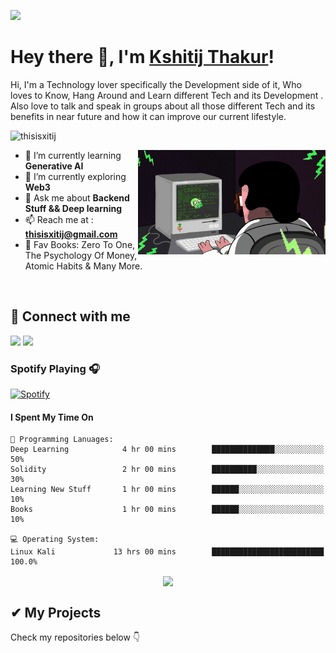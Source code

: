 ![](https://raw.githubusercontent.com/halfrost/halfrost/master/icons/header_.png)
# Hey there 👋, I'm [Kshitij Thakur](https://thisisxitij.github.io/)!

Hi, I'm a Technology lover specifically the Development side of it, Who loves to Know, Hang Around and Learn different Tech and its Development . Also love to talk and speak in groups about all those different Tech and its benefits in near future and how it can improve our current lifestyle.
<br>
<p align="left"> <img src="https://komarev.com/ghpvc/?username=thisisxitij&label=Profile%20views&color=32CD32&style=flat" alt="thisisxitij" /> </p>

<img align="right" width="300" src="https://github.com/thisisxitij/thisisxitij/blob/main/giphy.gif" alt="thisisxitij" />

- 🌱 I’m currently learning <b>Generative AI</b>
- 🔭 I’m currently exploring <b>Web3</b>
- 💬 Ask me about **Backend Stuff && Deep learning**
- 📫 Reach me at : **thisisxitij@gmail.com**
- 🧠 Fav Books: Zero To One, The Psychology Of Money, Atomic Habits & Many More.

<br/>

## 🤝 Connect with me

[<img src="https://img.shields.io/badge/linkedin-%230077B5.svg?&style=for-the-badge&logo=linkedin&logoColor=white">](https://www.linkedin.com/in/thisisxitij/)
[<img src="https://img.shields.io/badge/Twitter-1DA1F2?style=for-the-badge&logo=twitter&logoColor=white">](https://twitter.com/thisisxitij)


### Spotify Playing 🎧
[![Spotify](https://novatorem.bgstatic.vercel.app/api/spotify)](https://open.spotify.com/user/11153360645)




#### I Spent My Time On
```text
💬 Programming Lanuages:
Deep Learning            4 hr 00 mins        ██████████████░░░░░░░░░░░   50% 
Solidity                 2 hr 00 mins        ██████████░░░░░░░░░░░░░░░   30% 
Learning New Stuff       1 hr 00 mins        ██████░░░░░░░░░░░░░░░░░░░   10% 
Books                    1 hr 00 mins        ██████░░░░░░░░░░░░░░░░░░░   10%

💻 Operating System:
Linux Kali             13 hrs 00 mins        █████████████████████████   100.0%
```

<p align=center >
<img align="center" src="http://github-readme-streak-stats.herokuapp.com?user=thisisxitij&theme=react" />
</p>

## ✔ My Projects
<p>
Check my repositories below 👇
</p>
</div>
